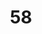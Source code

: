 ---
title: "58"
imageurl: "../src/content/assets/58.webp"
dwnurl: "https://imgs1.thamizhnation.org/58.jpg"
tags: ['thalaivar']
---
